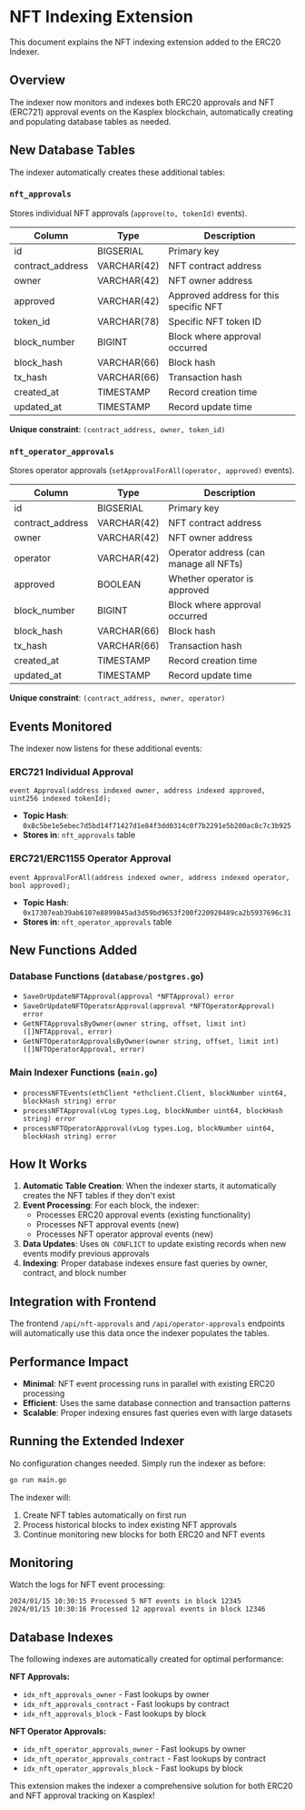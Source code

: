 # NFT Indexing Extension

This document explains the NFT indexing extension added to the ERC20 Indexer.

## Overview

The indexer now monitors and indexes both ERC20 approvals and NFT (ERC721) approval events on the Kasplex blockchain, automatically creating and populating database tables as needed.

## New Database Tables

The indexer automatically creates these additional tables:

### `nft_approvals`
Stores individual NFT approvals (`approve(to, tokenId)` events).

| Column | Type | Description |
|--------|------|-------------|
| id | BIGSERIAL | Primary key |
| contract_address | VARCHAR(42) | NFT contract address |
| owner | VARCHAR(42) | NFT owner address |
| approved | VARCHAR(42) | Approved address for this specific NFT |
| token_id | VARCHAR(78) | Specific NFT token ID |
| block_number | BIGINT | Block where approval occurred |
| block_hash | VARCHAR(66) | Block hash |
| tx_hash | VARCHAR(66) | Transaction hash |
| created_at | TIMESTAMP | Record creation time |
| updated_at | TIMESTAMP | Record update time |

**Unique constraint**: `(contract_address, owner, token_id)`

### `nft_operator_approvals`
Stores operator approvals (`setApprovalForAll(operator, approved)` events).

| Column | Type | Description |
|--------|------|-------------|
| id | BIGSERIAL | Primary key |
| contract_address | VARCHAR(42) | NFT contract address |
| owner | VARCHAR(42) | NFT owner address |
| operator | VARCHAR(42) | Operator address (can manage all NFTs) |
| approved | BOOLEAN | Whether operator is approved |
| block_number | BIGINT | Block where approval occurred |
| block_hash | VARCHAR(66) | Block hash |
| tx_hash | VARCHAR(66) | Transaction hash |
| created_at | TIMESTAMP | Record creation time |
| updated_at | TIMESTAMP | Record update time |

**Unique constraint**: `(contract_address, owner, operator)`

## Events Monitored

The indexer now listens for these additional events:

### ERC721 Individual Approval
```solidity
event Approval(address indexed owner, address indexed approved, uint256 indexed tokenId);
```
- **Topic Hash**: `0x8c5be1e5ebec7d5bd14f71427d1e84f3dd0314c0f7b2291e5b200ac8c7c3b925`
- **Stores in**: `nft_approvals` table

### ERC721/ERC1155 Operator Approval
```solidity
event ApprovalForAll(address indexed owner, address indexed operator, bool approved);
```
- **Topic Hash**: `0x17307eab39ab6107e8899845ad3d59bd9653f200f220920489ca2b5937696c31`
- **Stores in**: `nft_operator_approvals` table

## New Functions Added

### Database Functions (`database/postgres.go`)
- `SaveOrUpdateNFTApproval(approval *NFTApproval) error`
- `SaveOrUpdateNFTOperatorApproval(approval *NFTOperatorApproval) error`
- `GetNFTApprovalsByOwner(owner string, offset, limit int) ([]NFTApproval, error)`
- `GetNFTOperatorApprovalsByOwner(owner string, offset, limit int) ([]NFTOperatorApproval, error)`

### Main Indexer Functions (`main.go`)
- `processNFTEvents(ethClient *ethclient.Client, blockNumber uint64, blockHash string) error`
- `processNFTApproval(vLog types.Log, blockNumber uint64, blockHash string) error`
- `processNFTOperatorApproval(vLog types.Log, blockNumber uint64, blockHash string) error`

## How It Works

1. **Automatic Table Creation**: When the indexer starts, it automatically creates the NFT tables if they don't exist
2. **Event Processing**: For each block, the indexer:
   - Processes ERC20 approval events (existing functionality)
   - Processes NFT approval events (new)
   - Processes NFT operator approval events (new)
3. **Data Updates**: Uses `ON CONFLICT` to update existing records when new events modify previous approvals
4. **Indexing**: Proper database indexes ensure fast queries by owner, contract, and block number

## Integration with Frontend

The frontend `/api/nft-approvals` and `/api/operator-approvals` endpoints will automatically use this data once the indexer populates the tables.

## Performance Impact

- **Minimal**: NFT event processing runs in parallel with existing ERC20 processing
- **Efficient**: Uses the same database connection and transaction patterns
- **Scalable**: Proper indexing ensures fast queries even with large datasets

## Running the Extended Indexer

No configuration changes needed. Simply run the indexer as before:

```bash
go run main.go
```

The indexer will:
1. Create NFT tables automatically on first run
2. Process historical blocks to index existing NFT approvals
3. Continue monitoring new blocks for both ERC20 and NFT events

## Monitoring

Watch the logs for NFT event processing:
```
2024/01/15 10:30:15 Processed 5 NFT events in block 12345
2024/01/15 10:30:16 Processed 12 approval events in block 12346
```

## Database Indexes

The following indexes are automatically created for optimal performance:

**NFT Approvals:**
- `idx_nft_approvals_owner` - Fast lookups by owner
- `idx_nft_approvals_contract` - Fast lookups by contract
- `idx_nft_approvals_block` - Fast lookups by block

**NFT Operator Approvals:**
- `idx_nft_operator_approvals_owner` - Fast lookups by owner
- `idx_nft_operator_approvals_contract` - Fast lookups by contract  
- `idx_nft_operator_approvals_block` - Fast lookups by block

This extension makes the indexer a comprehensive solution for both ERC20 and NFT approval tracking on Kasplex!

